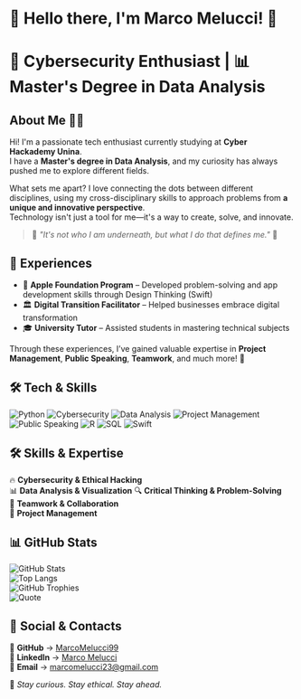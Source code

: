 # **🤖 Hello there, I'm Marco Melucci!** 👋  

# 🔐 Cybersecurity Enthusiast | 📊 Master's Degree in Data Analysis  

##  About Me 🧑‍💻 
Hi! I'm a passionate tech enthusiast currently studying at **Cyber Hackademy Unina**.  
I have a **Master's degree in Data Analysis**, and my curiosity has always pushed me to explore different fields.  


What sets me apart? I love connecting the dots between different disciplines, using my cross-disciplinary skills to approach problems from **a unique and innovative perspective**.  
Technology isn't just a tool for me—it's a way to create, solve, and innovate.  


> 🦇 *"It's not who I am underneath, but what I do that defines me."* 🦇  
 

##  💼 Experiences  
- 🍏 **Apple Foundation Program** – Developed problem-solving and app development skills through Design Thinking (Swift) 
- 🏛 **Digital Transition Facilitator** – Helped businesses embrace digital transformation  
- 🎓 **University Tutor** – Assisted students in mastering technical subjects  

Through these experiences, I’ve gained valuable expertise in **Project Management**, **Public Speaking**, **Teamwork**, and much more! 🚀  

## 🛠️ Tech & Skills  
![Python](https://img.shields.io/badge/Python-🐍-blue?style=for-the-badge)  ![Cybersecurity](https://img.shields.io/badge/Cybersecurity-🔥-red?style=for-the-badge)   ![Data Analysis](https://img.shields.io/badge/Data%20Analysis-%231572B6.svg?style=for-the-badge&logo=tableau&logoColor=white)   ![Project Management](https://img.shields.io/badge/Project%20Management-%23FF9900.svg?style=for-the-badge&logo=trello&logoColor=white)  ![Public Speaking](https://img.shields.io/badge/Public%20Speaking-%23E4405F.svg?style=for-the-badge&logo=microphone&logoColor=white)   ![R](https://img.shields.io/badge/R-25%25-blue?style=for-the-badge&logo=r) ![SQL](https://img.shields.io/badge/SQL-20%25-blue?style=for-the-badge&logo=sqlite) ![Swift](https://img.shields.io/badge/Swift-20%25-orange?style=for-the-badge&logo=swift)


## **🛠️ Skills & Expertise**  
🔥 **Cybersecurity & Ethical Hacking**  
📊 **Data Analysis & Visualization**
🔍 **Critical Thinking & Problem-Solving**  
🤝 **Teamwork & Collaboration**  
🚀 **Project Management**  
 

## **📊 GitHub Stats**  
![GitHub Stats](https://github-readme-stats.vercel.app/api?username=MarcoMelucci99&show_icons=true&theme=radical)  
![Top Langs](https://github-readme-stats.vercel.app/api/top-langs/?username=MarcoMelucci99&layout=compact&theme=radical&langs_count=4&exclude_repo=your-repository-name&hide=html,css)  
![GitHub Trophies](https://github-profile-trophy.vercel.app/?username=MarcoMelucci99&theme=dracula)  
![Quote](https://quotes-github-readme.vercel.app/api?type=horizontal&theme=radical)  

## **📌 Social & Contacts**  
🐙 **GitHub** → [MarcoMelucci99](https://github.com/MarcoMelucci99)  
💼 **LinkedIn** → [Marco Melucci](https://www.linkedin.com/in/marco-melucci-friendlyhacker/)  
📧 **Email** → marcomelucci23@gmail.com  

🔎 *Stay curious. Stay ethical. Stay ahead.*  

